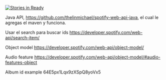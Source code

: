 [![Stories in Ready](https://badge.waffle.io/poolebu/spotify-integration.png?label=ready&title=Ready)](http://waffle.io/poolebu/spotify-integration)

Java API, https://github.com/thelinmichael/spotify-web-api-java, el cual le agregas el maven y funciona.


Usar el search para buscar ids
https://developer.spotify.com/web-api/search-item/

Object model
https://developer.spotify.com/web-api/object-model/

Audio feature
https://developer.spotify.com/web-api/object-model/#audio-features-object


Album id example
64E5px1Lqx9zXSpQ8yoVx5










